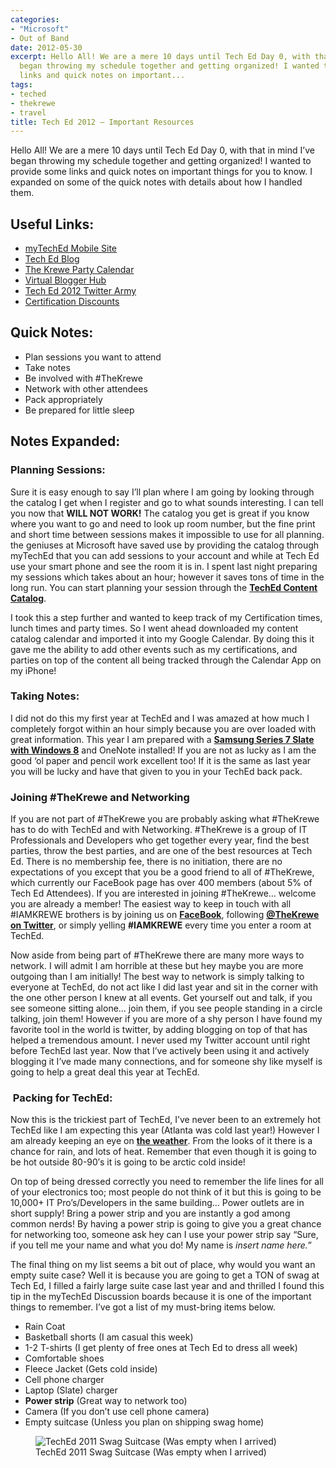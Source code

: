 ```yaml
---
categories:
- "Microsoft"
- Out of Band
date: 2012-05-30
excerpt: Hello All! We are a mere 10 days until Tech Ed Day 0, with that in mind I’ve
  began throwing my schedule together and getting organized! I wanted to provide some
  links and quick notes on important...
tags:
- teched
- thekrewe
- travel
title: Tech Ed 2012 – Important Resources
---
```


Hello All! We are a mere 10 days until Tech Ed Day 0, with that in mind I’ve began throwing my schedule together and getting organized! I wanted to provide some links and quick notes on important things for you to know. I expanded on some of the quick notes with details about how I handled them.

## Useful Links:

- [myTechEd Mobile Site](http://m.myteched.com/)
- [Tech Ed Blog](http://northamerica.msteched.com/blog#fbid=15Ixp1H8cb0)
- [The Krewe Party Calendar](http://www.techedkrewe.com/)
- [Virtual Blogger Hub](http://virtualbloggerhub.com/)
- [Tech Ed 2012 Twitter Army](http://myitforum.com/myitforumwp/2012/05/07/twitter-army-iv-teched-2012-edition/)
- [Certification Discounts](http://northamerica.msteched.com/certification#fbid=15Ixp1H8cb0)

## Quick Notes:

- Plan sessions you want to attend
- Take notes
- Be involved with #TheKrewe
- Network with other attendees
- Pack appropriately
- Be prepared for little sleep

<!--more-->

## Notes Expanded:

### Planning Sessions:

Sure it is easy enough to say I’ll plan where I am going by looking through the catalog I get when I register and go to what sounds interesting. I can tell you now that **WILL NOT WORK!** The catalog you get is great if you know where you want to go and need to look up room number, but the fine print and short time between sessions makes it impossible to use for all planning. the geniuses at Microsoft have saved use by providing the catalog through myTechEd that you can add sessions to your account and while at Tech Ed use your smart phone and see the room it is in. I spent last night preparing my sessions which takes about an hour; however it saves tons of time in the long run. You can start planning your session through the **[TechEd Content Catalog](http://northamerica.msteched.com/contentcatalog?ck=no#fbid=15Ixp1H8cb0)**.

I took this a step further and wanted to keep track of my Certification times, lunch times and party times. So I went ahead downloaded my content catalog calendar and imported it into my Google Calendar. By doing this it gave me the ability to add other events such as my certifications, and parties on top of the content all being tracked through the Calendar App on my iPhone!

### Taking Notes:

I did not do this my first year at TechEd and I was amazed at how much I completely forgot within an hour simply because you are over loaded with great information. This year I am prepared with a **[Samsung Series 7 Slate with Windows 8](http://mattblogsit.com/2012/01/22/making-a-windows-8-slate/)** and OneNote installed! If you are not as lucky as I am the good ‘ol paper and pencil work excellent too! If it is the same as last year you will be lucky and have that given to you in your TechEd back pack.

### Joining #TheKrewe and Networking

If you are not part of #TheKrewe you are probably asking what #TheKrewe has to do with TechEd and with Networking. #TheKrewe is a group of IT Professionals and Developers who get together every year, find the best parties, throw the best parties, and are one of the best resources at Tech Ed. There is no membership fee, there is no initiation, there are no expectations of you except that you be a good friend to all of #TheKrewe, which currently our FaceBook page has over 400 members (about 5% of Tech Ed Attendees). If you are interested in joining #TheKrewe… welcome you are already a member! The easiest way to keep in touch with all #IAMKREWE brothers is by joining us on **[FaceBook](https://www.facebook.com/groups/TheKrewe/)**, following **[@TheKrewe on Twitter](https://twitter.com/#!/Thekrewe)**, or simply yelling **#IAMKREWE** every time you enter a room at TechEd.

Now aside from being part of #TheKrewe there are many more ways to network. I will admit I am horrible at these but hey maybe you are more outgoing than I am initially! The best way to network is simply talking to everyone at TechEd, do not act like I did last year and sit in the corner with the one other person I knew at all events. Get yourself out and talk, if you see someone sitting alone… join them, if you see people standing in a circle talking, join them! However if you are more of a shy person I have found my favorite tool in the world is twitter, by adding blogging on top of that has helped a tremendous amount. I never used my Twitter account until right before TechEd last year. Now that I’ve actively been using it and actively blogging it I’ve made many connections, and for someone shy like myself is going to help a great deal this year at TechEd.

###  Packing for TechEd:

Now this is the trickiest part of TechEd, I’ve never been to an extremely hot TechEd like I am expecting this year (Atlanta was cold last year!) However I am already keeping an eye on **[the weather](http://www.weather.com/weather/tenday/Orlando+FL+USFL0372)**. From the looks of it there is a chance for rain, and lots of heat. Remember that even though it is going to be hot outside 80-90′s it is going to be arctic cold inside!

On top of being dressed correctly you need to remember the life lines for all of your electronics too; most people do not think of it but this is going to be 10,000+ IT Pro’s/Developers in the same building… Power outlets are in short supply! Bring a power strip and you are instantly a god among common nerds! By having a power strip is going to give you a great chance for networking too, someone ask hey can I use your power strip say “Sure, if you tell me your name and what you do! My name is _insert name here._”

The final thing on my list seems a bit out of place, why would you want an empty suite case? Well it is because you are going to get a TON of swag at Tech Ed, I filled a fairly large suite case last year and and thrilled I found this tip in the myTechEd Discussion boards because it is one of the important things to remember. I’ve got a list of my must-bring items below.

- Rain Coat
- Basketball shorts (I am casual this week)
- 1-2 T-shirts (I get plenty of free ones at Tech Ed to dress all week)
- Comfortable shoes
- Fleece Jacket (Gets cold inside)
- Cell phone charger
- Laptop (Slate) charger
- **Power strip** (Great way to network too)
- Camera (If you don’t use cell phone camera)
- Empty suitcase (Unless you plan on shipping swag home)

<figure class="aligncenter">
  <img src="{{ site.baseurl }}/assets/img/IMG_0403.jpg" alt="TechEd 2011 Swag Suitcase (Was empty when I arrived)">
  <figcaption>TechEd 2011 Swag Suitcase (Was empty when I arrived)</figcaption>
</figure>
